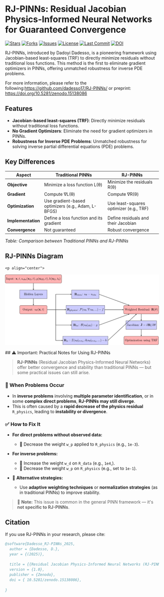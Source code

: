 # RJ-PINNs: Residual Jacobian Physics-Informed Neural Networks for Guaranteed Convergence

[![Stars](https://img.shields.io/github/stars/dadesso17/RJ-PINNs?style=social)](https://github.com/dadesso17/RJ-PINNs/stargazers)
[![Forks](https://img.shields.io/github/forks/dadesso17/RJ-PINNs?style=social)](https://github.com/dadesso17/RJ-PINNs/network/members)
[![Issues](https://img.shields.io/github/issues/dadesso17/RJ-PINNs)](https://github.com/dadesso17/RJ-PINNs/issues)
[![License](https://img.shields.io/github/license/dadesso17/RJ-PINNs)](https://github.com/dadesso17/RJ-PINNs/blob/main/LICENSE)
[![Last Commit](https://img.shields.io/github/last-commit/dadesso17/RJ-PINNs)](https://github.com/dadesso17/RJ-PINNs/commits/main)
[![DOI](https://zenodo.org/badge/DOI/10.5281/zenodo.15138086.svg)](https://doi.org/10.5281/zenodo.15138086)

RJ-PINNs, introduced by Dadoyi Dadesso, is a pioneering framework using Jacobian-based least-squares (TRF) to directly minimize residuals without traditional loss functions. This method is the first to eliminate gradient optimizers in PINNs, offering unmatched robustness for inverse PDE problems.

For more information, please refer to the following:https://github.com/dadesso17/RJ-PINNs/ or preprint: https://doi.org/10.5281/zenodo.15138086

## Features
- **Jacobian-based least-squares (TRF)**: Directly minimize residuals without traditional loss functions.
- **No Gradient Optimizers**: Eliminate the need for gradient optimizers in PINNs.
- **Robustness for Inverse PDE Problems**: Unmatched robustness for solving inverse partial differential equations (PDE) problems.

## Key Differences

| Aspect         | Traditional PINNs                         | RJ-PINNs                               |
|--------------|--------------------------------|--------------------------------|
| **Objective** | Minimize a loss function L(θ) | Minimize the residuals R(θ) |
| **Gradient** | Compute ∇L(θ) | Compute ∇R(θ) |
| **Optimization** | Use gradient-based optimizers (e.g., Adam, L-BFGS) | Use least-squares optimizer (e.g., TRF) |
| **Implementation** | Define a loss function and its gradient | Define residuals and their Jacobian |
| **Convergence** | Not guaranteed | Robust convergence |

*Table: Comparison between Traditional PINNs and RJ-PINNs*

  ## RJ-PINNs Diagram  
    <p align="center">
  <img src="./im.png" width="800">
</p>
## ⚠️ Important: Practical Notes for Using RJ-PINNs

> **RJ-PINNs** (Residual Jacobian Physics-Informed Neural Networks) offer better convergence and stability than traditional PINNs — but some practical issues can still arise.

### 🚨 When Problems Occur
- In **inverse problems** involving **multiple parameter identification**, or in some **complex direct problems**, **RJ-PINNs may still diverge**.
- This is often caused by a **rapid decrease of the physics residual** `R_physics`, leading to **instability or divergence**.

### ✅ How to Fix It
- **For direct problems without observed data:**
  - 🔧 Decrease the weight `w_p` applied to `R_physics` (e.g., `1e-3`).

- **For inverse problems:**
  - 🔼 Increase the weight `w_d` on `R_data` (e.g., `1e4`,).
  - 🔽 Decrease the weight `w_p` on `R_physics` (e.g., set to `1e-1`).

- 🧠 **Alternative strategies:**
  - Use **adaptive weighting techniques** or **normalization strategies** (as in traditional PINNs) to improve stability.

> 🧩 **Note:** This issue is common in the general PINN framework — it's **not specific to RJ-PINNs**.


## Citation
If you use RJ-PINNs in your research, please cite:

```bibtex
@software{Dadesso_RJ-PINNs_2025,
  author = {Dadesso, D.},
  year = {(2025)},

  title = {{Residual Jacobian Physics-Informed Neural Networks (RJ-PINNs) for Guaranteed Convergence}},
  version = {1.0},
  publisher = {Zenodo},
  doi = { 10.5281/zenodo.15138086},

}

